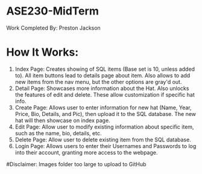 # ASE230-MidTerm
Work Completed By: Preston Jackson

# How It Works:

1. Index Page: Creates showing of SQL items (Base set is 10, unless added to). All item buttons lead to details page about item. Also allows to add new items from the nav menu, but the other options are gray'd out.
2. Detail Page: Showcases more information about the Hat. Also unlocks the features of edit and delete. These allow customization if specific hat info.
3. Create Page: Allows user to enter information for new hat (Name, Year, Price, Bio, Details, and Pic), then upload it to the SQL database. The new hat will then showcase on index page.
4. Edit Page: Allow user to modify existing information about specific item, such as the name, bio, details, etc.
5. Delete Page: Allow user to delete existing item from the SQL database.
6. Login Page: Allows users to enter their Usernames and Passwords to log into their account, granting more access to the webpage.

#Disclaimer: Images folder too large to upload to GitHub
